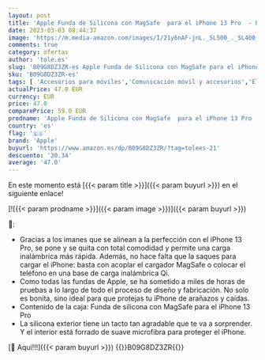 ```yaml
---
layout: post
title: 'Apple Funda de Silicona con MagSafe  para el iPhone 13 Pro  - En Medianoche'
date: 2023-03-03 08:44:37
image: 'https://m.media-amazon.com/images/I/21y6nAF-jnL._SL500_._SL400_.jpg'
comments: true
category: ofertas
author: 'tole.es'
slug: 'B09G8DZ3ZR-es Apple Funda de Silicona con MagSafe para el iPhone 13 Pro...'
sku: 'B09G8DZ3ZR-es'
tags: [ 'Accesorios para móviles','Comunicación móvil y accesorios','Electrónica','Fundas y carcasas para teléfonos móviles','apple','iphone','🇪🇸', ]
actualPrice: 47.0 EUR
currency: EUR
price: 47.0
comparePrice: 59.0 EUR
prodname: 'Apple Funda de Silicona con MagSafe  para el iPhone 13 Pro  - En Medianoche'
country: 'es'
flag: '🇪🇸'
brand: 'Apple'
buyurl: 'https://www.amazon.es/dp/B09G8DZ3ZR/?tag=tolees-21'
descuento: '20.34'
average: '47.0'
---
```


En este momento está [{{< param title >}}]({{< param buyurl >}}) en el siguiente enlace!

[![{{< param prodname >}}]({{< param image >}})]({{< param buyurl >}})

🔎:

- Gracias a los imanes que se alinean a la perfección con el iPhone 13 Pro, se pone y se quita con total comodidad y permite una carga inalámbrica más rápida. Además, no hace falta que la saques para cargar el iPhone: basta con acoplar el cargador MagSafe o colocar el teléfono en una base de carga inalámbrica Qi.
- Como todas las fundas de Apple, se ha sometido a miles de horas de pruebas a lo largo de todo el proceso de diseño y fabricación. No solo es bonita, sino ideal para que protejas tu iPhone de arañazos y caídas.
- Contenido de la caja: Funda de silicona con MagSafe para el iPhone 13 Pro
- La silicona exterior tiene un tacto tan agradable que te va a sorprender. Y el interior está forrado de suave microfibra para proteger el iPhone.

[🛒 Aquí!!!]({{< param buyurl >}})
{{<world>}}B09G8DZ3ZR{{</world>}}
